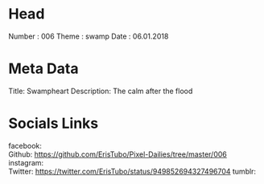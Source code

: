 # Head
Number :        006
Theme :         swamp
Date :          06.01.2018

# Meta Data
Title:          Swampheart
Description:    The calm after the flood

# Socials Links
facebook:   
Github:         https://github.com/ErisTubo/Pixel-Dailies/tree/master/006
instagram:  
Twitter:        https://twitter.com/ErisTubo/status/949852694327496704
tumblr:     
